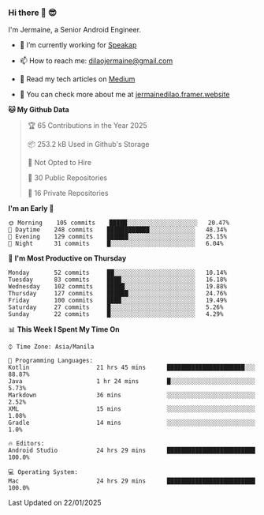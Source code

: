 ### Hi there 👋 😎
I'm Jermaine, a Senior Android Engineer.

- 🔭 I’m currently working for [Speakap](https://www.speakap.com/)

- 📫 How to reach me: dilaojermaine@gmail.com

- 📖 Read my tech articles on [Medium](https://jermainedilao.medium.com/)

- 👀 You can check more about me at [jermainedilao.framer.website](https://jermainedilao.framer.website)

<!--
**jermainedilao/jermainedilao** is a ✨ _special_ ✨ repository because its `README.md` (this file) appears on your GitHub profile.

Here are some ideas to get you started:

- 🔭 I’m currently working on ...
- 🌱 I’m currently learning ...
- 👯 I’m looking to collaborate on ...
- 🤔 I’m looking for help with ...
- 💬 Ask me about ...
- 📫 How to reach me: ...
- 😄 Pronouns: ...
- ⚡ Fun fact: ...
-->

<!--START_SECTION:waka-->
**🐱 My Github Data** 

> 🏆 65 Contributions in the Year 2025
 > 
> 📦 253.2 kB Used in Github's Storage 
 > 
> 🚫 Not Opted to Hire
 > 
> 📜 30 Public Repositories 
 > 
> 🔑 16 Private Repositories  
 > 
**I'm an Early 🐤** 

```text
🌞 Morning    105 commits    █████░░░░░░░░░░░░░░░░░░░░   20.47% 
🌆 Daytime    248 commits    ████████████░░░░░░░░░░░░░   48.34% 
🌃 Evening    129 commits    ██████░░░░░░░░░░░░░░░░░░░   25.15% 
🌙 Night      31 commits     █░░░░░░░░░░░░░░░░░░░░░░░░   6.04%

```
📅 **I'm Most Productive on Thursday** 

```text
Monday       52 commits     ██░░░░░░░░░░░░░░░░░░░░░░░   10.14% 
Tuesday      83 commits     ████░░░░░░░░░░░░░░░░░░░░░   16.18% 
Wednesday    102 commits    █████░░░░░░░░░░░░░░░░░░░░   19.88% 
Thursday     127 commits    ██████░░░░░░░░░░░░░░░░░░░   24.76% 
Friday       100 commits    ████░░░░░░░░░░░░░░░░░░░░░   19.49% 
Saturday     27 commits     █░░░░░░░░░░░░░░░░░░░░░░░░   5.26% 
Sunday       22 commits     █░░░░░░░░░░░░░░░░░░░░░░░░   4.29%

```


📊 **This Week I Spent My Time On** 

```text
⌚︎ Time Zone: Asia/Manila

💬 Programming Languages: 
Kotlin                   21 hrs 45 mins      ██████████████████████░░░   88.87% 
Java                     1 hr 24 mins        █░░░░░░░░░░░░░░░░░░░░░░░░   5.73% 
Markdown                 36 mins             ░░░░░░░░░░░░░░░░░░░░░░░░░   2.52% 
XML                      15 mins             ░░░░░░░░░░░░░░░░░░░░░░░░░   1.08% 
Gradle                   14 mins             ░░░░░░░░░░░░░░░░░░░░░░░░░   1.0%

🔥 Editors: 
Android Studio           24 hrs 29 mins      █████████████████████████   100.0%

💻 Operating System: 
Mac                      24 hrs 29 mins      █████████████████████████   100.0%

```


 Last Updated on 22/01/2025
<!--END_SECTION:waka-->
